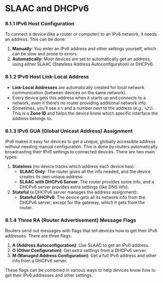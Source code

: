 # SLAAC and DHCPv6

### 8.1.1 IPv6 Host Configuration
To connect a device (like a router or computer) to an IPv6 network, it needs an address. This can be done:
1. **Manually**: You enter an IPv6 address and other settings yourself, which can be slow and prone to errors.
2. **Automatically**: Most devices are set to automatically get an address, using either SLAAC (Stateless Address Autoconfiguration) or DHCPv6.

### 8.1.2 IPv6 Host Link-Local Address
- **Link-Local Addresses** are automatically created for local network communication (between devices on the same network).
- Every device gets this address when it starts up and connects to a network, even if there’s no router providing additional network info.
- Sometimes, you’ll see a `%` and a number next to the address (e.g., `%21`). This is a **Zone ID** and helps the device know which specific interface the address belongs to.

### 8.1.3 IPv6 GUA (Global Unicast Address) Assignment
IPv6 makes it easy for devices to get a unique, globally accessible address without needing manual configuration. This is done by routers automatically broadcasting their IPv6 settings to connected devices. There are two main types:

1. **Stateless** (no device tracks which address each device has):
   - **SLAAC Only**: The router gives all the info needed, and the device creates its own unique address.
   - **SLAAC with DHCPv6 Server**: The router provides some info, and a DHCPv6 server provides extra settings (like DNS info).
2. **Stateful** (a DHCPv6 server manages the address assignment):
   - **Stateful DHCPv6**: The device gets all its network info from the DHCPv6 server, except for the gateway, which it gets from the router.

### 8.1.4 Three RA (Router Advertisement) Message Flags
Routers send out messages with flags that tell devices how to get their IPv6 addresses. There are three flags:

1. **A (Address Autoconfiguration)**: Use SLAAC to get an IPv6 address.
2. **O (Other Configuration)**: Get extra settings from a DHCPv6 server.
3. **M (Managed Address Configuration)**: Get a full IPv6 address and other info from a DHCPv6 server.

These flags can be combined in various ways to help devices know how to get their IPv6 addresses and other settings.

